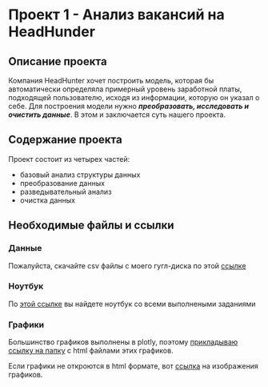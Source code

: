 # Проект 1 - Анализ вакансий на HeadHunder

## Описание проекта
Компания HeadHunter хочет построить модель, которая бы автоматически определяла примерный уровень заработной платы, подходящей пользователю, исходя из информации, которую он указал о себе. Для построения модели нужно ***преобразовать, исследовать и очистить данные***. В этом и заключается суть нашего проекта.


## Содержание проекта

Проект состоит из четырех частей:
* базовый анализ структуры данных
* преобразование данных
* разведывательный анализ
* очистка данных

## Необходимые файлы и ссылки

### Данные
Пожалуйста, скачайте csv файлы с моего гугл-диска по этой [ссылке](https://drive.google.com/drive/folders/1sZdRQxi4I9q4qXVmaB4IJiqGlxx-VGAe?usp=sharing)

### Ноутбук
По [этой ссылке](https://github.com/eugeniabrown/Project-1/blob/main/Project%201.ipynb) вы найдете ноутбук со всеми выполнеными заданиями

### Графики
Большинство графиков выполнены в plotly, поэтому [прикладываю ccылку на папку](https://github.com/eugeniabrown/Project-1/tree/main/plotly) с html файлами этих графиков.

Если графики не откроются в html формате, вот [ссылка](https://github.com/eugeniabrown/Project-1/tree/main/plotly%20images) на изображения графиков.